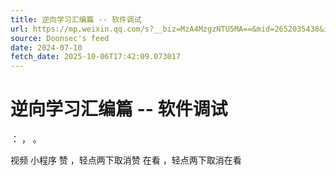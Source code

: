 ```yaml
---
title: 逆向学习汇编篇 -- 软件调试
url: https://mp.weixin.qq.com/s?__biz=MzA4MzgzNTU5MA==&mid=2652035438&idx=1&sn=8c31bbb5b64b30197f3c7acc4478efb4
source: Doonsec's feed
date: 2024-07-10
fetch_date: 2025-10-06T17:42:09.073017
---
```


# 逆向学习汇编篇 -- 软件调试

：
，
。

视频
小程序
赞
，轻点两下取消赞
在看
，轻点两下取消在看